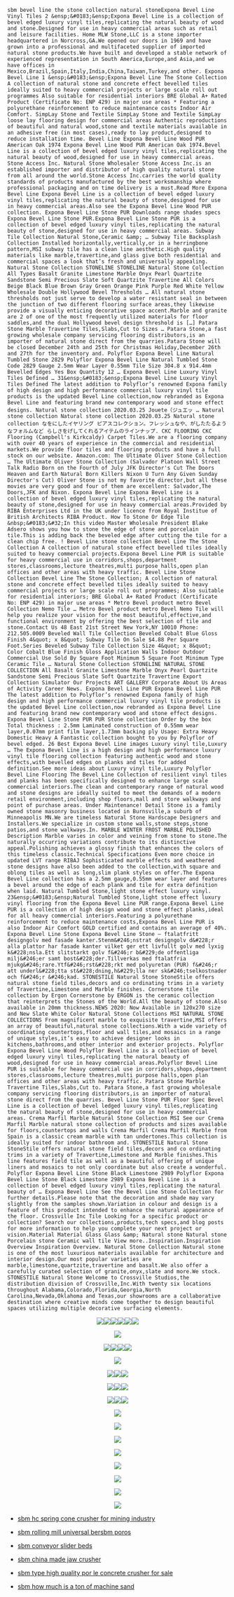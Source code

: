 
```
sbm bevel line the stone collection natural stoneExpona Bevel Line Vinyl Tiles 2 &ensp;&#0183;&ensp;Expona Bevel Line is a collection of bevel edged luxury vinyl tiles,replicating the natural beauty of wood and stone.Designed for use in heavy commercial areas such as retail and leisure facilities. Home MLW Stone,LLC is a stone importer headquartered in Norcross,GA.We opened our doors in 1969 and have grown into a professional and multifaceted supplier of imported natural stone products.We have built and developed a stable network of experienced representation in South America,Europe,and Asia,and we have offices in Mexico,Brazil,Spain,Italy,India,China,Taiwan,Turkey,and other. Expona Bevel Line 1 &ensp;&#0183;&ensp;Expona Bevel Line The Stone Collection A collection of natural stone and concrete effect bevelled tiles ideally suited to heavy commercial projects or large scale roll out programmes Also suitable for residential interiors BRE Global A+ Rated Product (Certificate No: ENP 429) in major use areas * Featuring a polyurethane reinforcement to reduce maintenance costs Indoor Air Comfort. SimpLay Stone and Textile SimpLay Stone and Textile SimpLay loose lay flooring design for commercial areas Authentic reproductions of beautiful and natural wood,stone and textile materials available in an adhesive free (in most cases),ready to lay product,designed to reduce installation time. Bevel Line Expona Bevel Line Wood PUR American Oak 1974 Expona Bevel Line Wood PUR American Oak 1974.Bevel Line is a collection of bevel edged luxury vinyl tiles,replicating the natural beauty of wood,designed for use in heavy commercial areas. Stone Access Inc. Natural Stone Wholesaler Stone Access Inc.is an established importer and distributor of high quality natural stone from all around the world.Stone Access Inc.carries the world quality standards of products manufactured by the best worksmanship where professional packaging and on time delivery is a must.Read More Expona Bevel Line Expona Bevel Line is a collection of bevel edged luxury vinyl tiles,replicating the natural beauty of stone,designed for use in heavy commercial areas.Also see the Expona Bevel Line Wood PUR collection. Expona Bevel Line Stone PUR Downloads range shades specs Expona Bevel Line Stone PUR.Expona Bevel Line Stone PUR is a collection of bevel edged luxury vinyl tiles,replicating the natural beauty of stone,designed for use in heavy commercial areas. Subway Tile Collection Natural Stone,Ceramic &amp; … Subway Tile Backsplash Collection Installed horizontally,vertically,or in a herringbone pattern,MSI subway tile has a clean line aesthetic.High quality materials like marble,travertine,and glass give both residential and commercial spaces a look that’s fresh and universally appealing. Natural Stone Collection STONELINE STONELINE Natural Stone Collection All Types Basalt Granite Limestone Marble Onyx Pearl Quartzite Sandstone Semi Precious Slate Soft Quartzite Travertine All Colors Beige Black Blue Brown Gray Green Orange Pink Purple Red White Yellow Wholesale Double Hollywood Bevel Thresholds … All natural stone thresholds not just serve to develop a water resistant seal in between the junction of two different flooring surface areas,they likewise provide a visually enticing decorative space accent.Marble and granite are 2 of one of the most frequently utilized materials for floor saddles,and the dual Hollywood bevel design threshold is […] Patara Stone Marble Travertine Tiles,Slabs,Cut to Sizes … Patara Stone,a fast growing wholesale company servicing flooring distributors,is an importer of natural stone direct from the quarries.Patara Stone will be closed December 24th and 25th for Christmas Holiday,December 26th and 27th for the inventory and. Polyflor Expona Bevel Line Natural Tumbled Stone 2829 Polyflor Expona Bevel Line Natural Tumbled Stone Code 2829 Gauge 2.5mm Wear Layer 0.55mm Tile Size 304.8 x 914.4mm Bevelled Edges Yes Box Quantity 12 … Expona Bevel Line Luxury Vinyl Tiles Defined … 31&ensp;&#0183;&ensp;Expona Bevel Line Luxury Vinyl Tiles Defined The latest addition to Polyflor’s renowned Expona family of high design and high performance commercial luxury vinyl tile products is the updated Bevel Line collection,now rebranded as Expona Bevel Line and featuring brand new contemporary wood and stone effect designs. Natural stone collection 2020.03.25 Jouete（ジュエッ … Natural stone collection Natural stone collection 2020.03.25 Natural stone collection なをにしたイヤリング ピアスコレクション。フレッシュなや、がしたたるようなフォルムなど らしさをげしてくれるアイテムのラインナップ. CKC FLOORING CKC Flooring (Campbell's Kirkcaldy) Carpet Tiles.We are a flooring company with over 40 years of experience in the commercial and residential markets.We provide floor tiles and flooring products and have a full stock on our website. Amazon.com: The Ultimate Oliver Stone Collection … The Ultimate Oliver Stone Collection (Salvador Platoon Wall Street Talk Radio Born on the Fourth of July JFK Director's Cut The Doors Heaven and Earth Natural Born Killers Nixon U Turn Any Given Sunday Director's Cut) Oliver Stone is not my favorite director,but all these movies are very good and four of them are excellent: Salvador,The Doors,JFK and Nixon. Expona Bevel Line Expona Bevel Line is a collection of bevel edged luxury vinyl tiles,replicating the natural beauty of stone,designed for use in heavy commercial areas.Provided by RIBA Enterprises Ltd in the UK under licence from Royal Institue of British Architects RIBA Product. How To Stone Or Edge Tile &nbsp;&#0183;&#32;In this video Master Wholesale President Blake Adsero shows you how to stone the edge of stone and porcelain tile.This is adding back the beveled edge after cutting the tile for a clean chip free. ! Bevel Line stone collection Bevel Line The Stone Collection A collection of natural stone effect bevelled tiles ideally suited to heavy commercial projects.Expona Bevel Line PUR is suitable for heavy commercial use in corridors,shops,department stores,classrooms,lecture theatres,multi purpose halls,open plan offices and other areas with heavy traffic. Bevel Line Stone Collection Bevel Line The Stone Collection; A collection of natural stone and concrete effect bevelled tiles ideally suited to heavy commercial projects or large scale roll out programmes; Also suitable for residential interiors; BRE Global A+ Rated Product (Certificate No: ENP 429) in major use areas * Metro Bevel product metro Bevel Collection Nemo Tile … Metro Bevel product metro Bevel Nemo Tile will help you realize your vision for the most beautiful,effective,and functional environment by offering the best selection of tile and stone.Contact Us 48 East 21st Street New York,NY 10010 Phone: 212.505.0009 Beveled Wall Tile Collection Beveled Cobalt Blue Gloss Finish 4&quot; x 8&quot; Subway Tile On Sale $4.88 Per Square Foot.Series Beveled Subway Tile Collection Size 4&quot; x 8&quot; Color Cobalt Blue Finish Gloss Application Walls Indoor Outdoor Commercial Use Sold By Square Foot Minimum 5 Square Foot Minimum Type Ceramic Tile … Natural Stone Collection STONELINE NATURAL STONE COLLECTION All Basalt Granite Limestone Marble Onyx Pearl Quartzite Sandstone Semi Precious Slate Soft Quartzite Travertine Export Collection Simulator Our Projects ART GALLERY Corporate About Us Areas of Activity Career News. Expona Bevel Line PUR Expona Bevel Line PUR The latest addition to Polyflor’s renowned Expona family of high design and high performance commercial luxury vinyl tile products is the updated Bevel Line collection,now rebranded as Expona Bevel Line and featuring brand new contemporary wood and stone effect designs. Expona Bevel Line Stone PUR PUR Stone collection Order by the box Total thickness : 2.5mm Laminated construction of 0.55mm wear layer,0.07mm print film layer,1.73mm backing ply Usage: Extra Heavy Domestic Heavy A Fantastic collection bought to you by Polyflor of bevel edged. 26 Best Expona Bevel Line images Luxury vinyl tile,Luxury … The Expona Bevel Line is a high design and high performance luxury vinyl tile flooring collection featuring authentic wood and stone effects,with bevelled edges on planks and tiles for added definition.See more ideas about Luxury vinyl tile,Luxury Polyflor Bevel Line Flooring The Bevel Line Collection of resilient vinyl tiles and planks has been specifically designed to enhance large scale commercial interiors.The clean and contemporary range of natural wood and stone designs are ideally suited to meet the demands of a modern retail environment,including shop floors,mall and store walkways and point of purchase areas. Under Maintenance! Detail Stone is a family owned stone masonry business located in Burnsville,a suburb of Minneapolis MN.We are timeless Natural Stone Hardscape Designers and Installers.We specialize in custom stone walls,stone steps,stone patios,and stone walkways.In. MARBLE WINTER FROST MARBLE POLISHED Description Marble varies in color and veining from stone to stone.The naturally occurring variations contribute to its distinctive appeal.Polishing achieves a glossy finish that enhances the colors of this timeless classic.Technical Specifications Even more choice in updated LVT range RIBAJ Sophisticated marble effects and weathered stone designs have also been added to the collection,with square and oblong tiles as well as long,slim plank styles on offer.The Expona Bevel Line collection has a 2.5mm gauge,0.55mm wear layer and features a bevel around the edge of each plank and tile for extra definition when laid. Natural Tumbled Stone,light stone effect luxury vinyl. 23&ensp;&#0183;&ensp;Natural Tumbled Stone,light stone effect luxury vinyl flooring from the Expona Bevel Line PUR range.Expona Bevel Line PUR is a collection of high design wood and stone effect planks,ideal for all heavy commercial interiors.Featuring a polyurethane reinforcement to reduce maintenance costs,Expona Bevel Line PUR is also Indoor Air Comfort GOLD certified and contains an average of 40%. Expona Bevel Line Stone Expona Bevel Line Stone — ftalatfritt designgolv med fasade kanter.Stenm&#246;nstrat designgolv d&#228;r alla plattor har fasade kanter vilket ger ett livfullt golv med lyxig k&#228;nsla.Ett slitstarkt golv f&#246;r b&#229;de offentliga milj&#246;er samt bost&#228;der.Tillverkas med ftalatfria mjukg&#246;rare.Ytf&#246;rst&#228;rkt med polyuretan (PUR) f&#246;r att underl&#228;tta st&#228;dning,h&#229;lla ner sk&#246;tselkostnader och f&#246;r &#246;kad. STONESTILE Natural Stone StoneStile offers natural stone field tiles,decors and co ordinating trims in a variety of Travertine,Limestone and Marble finishes. Cornerstone tile collection by Ergon Cornerstone by ERGON is the ceramic collection that reinterprets the Stones of the World.All the beauty of stone.Also available in 20mm thickness.NEWS 2020: Now Available in 120x270 size and New Slate White Color Natural Stone Collections MSI NATURAL STONE COLLECTIONS From magnificent marble to exquisite travertine,MSI offers an array of beautiful,natural stone collections.With a wide variety of coordinating countertops,floor and wall tiles,and mosaics in a range of unique styles,it’s easy to achieve designer looks in kitchens,bathrooms,and other interior and exterior projects. Polyflor Expona Bevel Line Wood Polyflor Bevel Line is a collection of bevel edged luxury vinyl tiles,replicating the natural beauty of wood,designed for use in heavy commercial areas.Polyflor Bevel Line PUR is suitable for heavy commercial use in corridors,shops,department stores,classrooms,lecture theatres,multi purpose halls,open plan offices and other areas with heavy traffic. Patara Stone Marble Travertine Tiles,Slabs,Cut to. Patara Stone,a fast growing wholesale company servicing flooring distributors,is an importer of natural stone direct from the quarries. Bevel Line Stone PUR Floor Spec Bevel Line is a collection of bevel ledged luxury vinyl tiles,replicating the natural beauty of stone,designed for use in heavy commercial areas. Crema Marfil Marble Natural Stone Collection MSI See our Crema Marfil Marble natural stone collection of products and sizes available for floors,countertops and walls Crema Marfil Crema Marfil Marble from Spain is a classic cream marble with tan undertones.This collection is ideally suited for indoor bathroom and. STONESTILE Natural Stone StoneStile offers natural stone field tiles,decors and co ordinating trims in a variety of Travertine,Limestone and Marble finishes.This line features field tile as well as a beautiful offering of unique liners and mosaics to not only coordinate but also create a wonderful. Polyflor Expona Bevel Line Stone Black Limestone 2989 Polyflor Expona Bevel Line Stone Black Limestone 2989 Expona Bevel Line is a collection of bevel edged luxury vinyl tiles,replicating the natural beauty of … Expona Bevel Line See the Bevel Line Stone Collection for further details.Please note that the decoration and shade may vary slightly from the samples shown.Variation in colour and design is a feature of this product intended to enhance the natural appearance of the floor. Crossville Inc Tile Looking for a specific product or collection? Search our collections,products,tech specs,and blog posts for more information to help you complete your next project or vision.Material Material Glass Glass &amp; Natural stone Natural stone Porcelain stone Ceramic wall tile View more..Inspiration.Inspiration Overview Inspiration Overview. Natural Stone Collection Natural stone is one of the most luxurious materials available for architecture and interior design.Our most popular varieties are marble,limestone,quartzite,travertine and basalt.We also offer a carefully curated selection of granite,onyx,slate and more.We stock. STONESTILE Natural Stone Welcome to Crossville Studios,the distribution division of Crossville,Inc.With twenty six locations throughout Alabama,Colorado,Florida,Georgia,North Carolina,Nevada,Oklahoma and Texas,our showrooms are a collaborative destination where creative minds come together to design beautiful spaces utilizing multiple decorative surfacing elements. 
```

<div align="center">
  
<a rel="nofollow" href="https://m.shibang-china.com?f=github&k=sbm+bevel+line+the+stone+collection+natural+stone"><img src="https://static.shibang-china.com/en/l.png"></a><img src="https://static.shibang-china.com/en/hw.png"><a rel="nofollow" href="https://m.shibang-china.com/product/?f=github&k=sbm+bevel+line+the+stone+collection+natural+stone"><img src="https://static.shibang-china.com/en/p.png"></a><a rel="nofollow" href="https://m.shibang-china.com/cases/?f=github&k=sbm+bevel+line+the+stone+collection+natural+stone"><img src="https://static.shibang-china.com/en/c.png"></a><a rel="nofollow" href="https://m.shibang-china.com/news/?f=github&k=sbm+bevel+line+the+stone+collection+natural+stone"><img src="https://static.shibang-china.com/en/n.png"></a><a rel="nofollow" href="https://m.shibang-china.com?f=github&k=sbm+bevel+line+the+stone+collection+natural+stone"><img src="https://static.shibang-china.com/en/m.png"></a>

<a rel="nofollow" href="https://m.shibang-china.com/product/?f=github&k=sbm+bevel+line+the+stone+collection+natural+stone"><img src="https://static.shibang-china.com/en/b.jpg"></a>
  
<a rel="nofollow" href="https://m.shibang-china.com/solution-aggregate.html?f=github&k=sbm+bevel+line+the+stone+collection+natural+stone"><img src="https://static.shibang-china.com/en/a.jpg"></a><a rel="nofollow" href="https://m.shibang-china.com/solution-mine.html?f=github&k=sbm+bevel+line+the+stone+collection+natural+stone"><img src="https://static.shibang-china.com/en/m.jpg"></a><a rel="nofollow" href="https://m.shibang-china.com/solution-mill.html?f=github&k=sbm+bevel+line+the+stone+collection+natural+stone"><img src="https://static.shibang-china.com/en/g.jpg"></a><a rel="nofollow" href="https://m.shibang-china.com/solution-epc.html?f=github&k=sbm+bevel+line+the+stone+collection+natural+stone"><img src="https://static.shibang-china.com/en/e.jpg"></a>

<a rel="nofollow" href="https://m.shibang-china.com/product/?f=github&k=sbm+bevel+line+the+stone+collection+natural+stone"><img src="https://static.shibang-china.com/en/a-p.png"></a>

<a rel="nofollow" href="https://m.shibang-china.com/product/crusher/c6x.html?f=github&k=sbm+bevel+line+the+stone+collection+natural+stone"><img src="https://static.shibang-china.com/en/j.jpg"></a><a rel="nofollow" href="https://m.shibang-china.com/product/crusher/ci5x.html?f=github&k=sbm+bevel+line+the+stone+collection+natural+stone"><img src="https://static.shibang-china.com/en/i.jpg"></a><a rel="nofollow" href="https://m.shibang-china.com/product/crusher/hst.html?f=github&k=sbm+bevel+line+the+stone+collection+natural+stone"><img src="https://static.shibang-china.com/en/c.jpg"></a>

<a rel="nofollow" href="https://m.shibang-china.com/product/mill/mtw.html?f=github&k=sbm+bevel+line+the+stone+collection+natural+stone"><img src="https://static.shibang-china.com/en/mtw.jpg"></a><a rel="nofollow" href="https://m.shibang-china.com/product/mill/scm.html?f=github&k=sbm+bevel+line+the+stone+collection+natural+stone"><img src="https://static.shibang-china.com/en/scm.jpg"></a><a rel="nofollow" href="https://m.shibang-china.com/product/mill/lm.html?f=github&k=sbm+bevel+line+the+stone+collection+natural+stone"><img src="https://static.shibang-china.com/en/lm.jpg"></a>

<a rel="nofollow" href="https://m.shibang-china.com/product/sand/vsi6x.html?f=github&k=sbm+bevel+line+the+stone+collection+natural+stone"><img src="https://static.shibang-china.com/en/6x.jpg"></a><a rel="nofollow" href="https://m.shibang-china.com/product/sand/vu.html?f=github&k=sbm+bevel+line+the+stone+collection+natural+stone"><img src="https://static.shibang-china.com/en/vu.jpg"></a><a rel="nofollow" href="https://m.shibang-china.com/product/mobile/klun.html?f=github&k=sbm+bevel+line+the+stone+collection+natural+stone"><img src="https://static.shibang-china.com/en/k.jpg"></a>

<a rel="nofollow" href="https://m.shibang-china.com/cases/?f=github&k=sbm+bevel+line+the+stone+collection+natural+stone"><img src="https://static.shibang-china.com/en/case.png"></a>

<a rel="nofollow" href="https://m.shibang-china.com/cases/aggregate/202.html?f=github&k=sbm+bevel+line+the+stone+collection+natural+stone"><img src="https://static.shibang-china.com/en/c-1.jpg"></a>

<a rel="nofollow" href="https://m.shibang-china.com/cases/aggregate/203.html?f=github&k=sbm+bevel+line+the+stone+collection+natural+stone"><img src="https://static.shibang-china.com/en/c-2.jpg"></a>

<a rel="nofollow" href="https://m.shibang-china.com/cases/mill/123.html?f=github&k=sbm+bevel+line+the+stone+collection+natural+stone"><img src="https://static.shibang-china.com/en/c-3.jpg"></a>

<a rel="nofollow" href="https://m.shibang-china.com/contact_us.html?f=github&k=sbm+bevel+line+the+stone+collection+natural+stone"><img src="https://static.shibang-china.com/en/contact.png"></a>

<a rel="nofollow" href="https://swt.shibang-china.com/?f=github&k=sbm+bevel+line+the+stone+collection+natural+stone"><img src="https://static.shibang-china.com/en/chat.png"></a>

<a rel="nofollow" href="https://whatsapp.shibangsoft.com/WhatsApp.php?f=github&k=sbm+bevel+line+the+stone+collection+natural+stone"><img src="https://static.shibang-china.com/en/whatsapp.png"></a>

<a rel="nofollow" href="https://m.shibang-china.com/?f=github&k=sbm+bevel+line+the+stone+collection+natural+stone"><img src="https://static.shibang-china.com/en/website.png"></a>

</div>


* [sbm hc spring cone crusher for mining industry](sbm%20hc%20spring%20cone%20crusher%20for%20mining%20industry.md)

* [sbm rolling mill universal bersbm poros](sbm%20rolling%20mill%20universal%20bersbm%20poros.md)

* [sbm conveyor slider beds](sbm%20conveyor%20slider%20beds.md)

* [sbm china made jaw crusher](sbm%20china%20made%20jaw%20crusher.md)

* [sbm type high quality por le concrete crusher for sale](sbm%20type%20high%20quality%20por%20le%20concrete%20crusher%20for%20sale.md)

* [sbm how much is a ton of machine sand](sbm%20how%20much%20is%20a%20ton%20of%20machine%20sand.md)